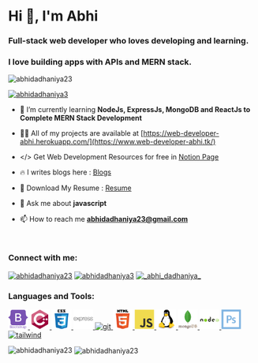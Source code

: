 <h1 align="left">Hi 👋, I'm Abhi</h1>
<h3 align="left">Full-stack web developer who loves developing and learning.</h3>
<h3 align="left"> I love building apps with APIs and MERN stack.</h3>

<p align="left"> <img src="https://komarev.com/ghpvc/?username=abhidadhaniya23&label=Profile%20views&color=0e75b6&style=flat" alt="abhidadhaniya23" /> </p>

<p align="left"> <a href="https://twitter.com/abhidadhaniya3" target="blank"><img src="https://img.shields.io/twitter/follow/abhidadhaniya3?logo=twitter&style=for-the-badge" alt="abhidadhaniya3" /></a> </p>

- 🌱 I’m currently learning **NodeJs, ExpressJs, MongoDB and ReactJs to Complete MERN Stack Development**

- 👨‍💻 All of my projects are available at [https://web-developer-abhi.herokuapp.com/](https://www.web-developer-abhi.tk/)

- </> Get Web Development Resources for free in [Notion Page](https://web-dev-resources.notion.site/Web-Development-Resources-be1207bcc32e434481c1ce6e90756964)

- 🔥 I writes blogs here : [Blogs](https://abhisblogs.hashnode.dev/)

-  🌈 Download My Resume : [Resume](https://download1648.mediafire.com/2s22ccc194xg/heskryofthlz4mh/resume.pdf) 

- 💬 Ask me about **javascript**

- 📫 How to reach me **abhidadhaniya23@gmail.com**

<a href="https://www.buymeacoffee.com/AbhiDadhaniya07" rel="some text"><img src="https://influencermarketinghub.com/wp-content/uploads/2021/03/skiptheflip_buymeacoffee3_creativeworkdonations.png" alt="" /></a>

<h3 align="left">Connect with me:</h3>
<p align="left">
<a href="https://dev.to/abhidadhaniya23" target="blank"><img align="center" src="https://cdn.jsdelivr.net/npm/simple-icons@3.0.1/icons/dev-dot-to.svg" alt="abhidadhaniya23" height="30" width="40" /></a>
<a href="https://twitter.com/abhidadhaniya3" target="blank"><img align="center" src="https://raw.githubusercontent.com/rahuldkjain/github-profile-readme-generator/master/src/images/icons/Social/twitter.svg" alt="abhidadhaniya3" height="30" width="40" /></a>
<a href="https://instagram.com/_abhi_dadhaniya_" target="blank"><img align="center" src="https://raw.githubusercontent.com/rahuldkjain/github-profile-readme-generator/master/src/images/icons/Social/instagram.svg" alt="_abhi_dadhaniya_" height="30" width="40" /></a>
</p>

<h3 align="left">Languages and Tools:</h3>
<p align="left"> <a href="https://getbootstrap.com" target="_blank"> <img src="https://raw.githubusercontent.com/devicons/devicon/master/icons/bootstrap/bootstrap-plain-wordmark.svg" alt="bootstrap" width="40" height="40"/> </a> <a href="https://www.w3schools.com/cpp/" target="_blank"> <img src="https://raw.githubusercontent.com/devicons/devicon/master/icons/cplusplus/cplusplus-original.svg" alt="cplusplus" width="40" height="40"/> </a> <a href="https://www.w3schools.com/css/" target="_blank"> <img src="https://raw.githubusercontent.com/devicons/devicon/master/icons/css3/css3-original-wordmark.svg" alt="css3" width="40" height="40"/> </a> <a href="https://expressjs.com" target="_blank"> <img src="https://raw.githubusercontent.com/devicons/devicon/master/icons/express/express-original-wordmark.svg" alt="express" width="40" height="40"/> </a> <a href="https://git-scm.com/" target="_blank"> <img src="https://www.vectorlogo.zone/logos/git-scm/git-scm-icon.svg" alt="git" width="40" height="40"/> </a> <a href="https://www.w3.org/html/" target="_blank"> <img src="https://raw.githubusercontent.com/devicons/devicon/master/icons/html5/html5-original-wordmark.svg" alt="html5" width="40" height="40"/> </a> <a href="https://developer.mozilla.org/en-US/docs/Web/JavaScript" target="_blank"> <img src="https://raw.githubusercontent.com/devicons/devicon/master/icons/javascript/javascript-original.svg" alt="javascript" width="40" height="40"/> </a> <a href="https://www.linux.org/" target="_blank"> <img src="https://raw.githubusercontent.com/devicons/devicon/master/icons/linux/linux-original.svg" alt="linux" width="40" height="40"/> </a> <a href="https://www.mongodb.com/" target="_blank"> <img src="https://raw.githubusercontent.com/devicons/devicon/master/icons/mongodb/mongodb-original-wordmark.svg" alt="mongodb" width="40" height="40"/> </a> <a href="https://nodejs.org" target="_blank"> <img src="https://raw.githubusercontent.com/devicons/devicon/master/icons/nodejs/nodejs-original-wordmark.svg" alt="nodejs" width="40" height="40"/> </a> <a href="https://www.photoshop.com/en" target="_blank"> <img src="https://raw.githubusercontent.com/devicons/devicon/master/icons/photoshop/photoshop-line.svg" alt="photoshop" width="40" height="40"/> </a> <a href="https://tailwindcss.com/" target="_blank"> <img src="https://www.vectorlogo.zone/logos/tailwindcss/tailwindcss-icon.svg" alt="tailwind" width="40" height="40"/> </a> </p>

<p><img align="left" src="https://github-readme-stats.vercel.app/api/top-langs?username=abhidadhaniya23&show_icons=true&locale=en&layout=compact" alt="abhidadhaniya23" /></p>

<p>&nbsp;<img align="center" src="https://github-readme-stats.vercel.app/api?username=abhidadhaniya23&show_icons=true&locale=en" alt="abhidadhaniya23" /></p>
